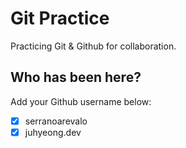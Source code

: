 # Git Practice

Practicing Git &amp; Github for collaboration.

## Who has been here?

Add your Github username below:

- [x] serranoarevalo
- [x] juhyeong.dev
